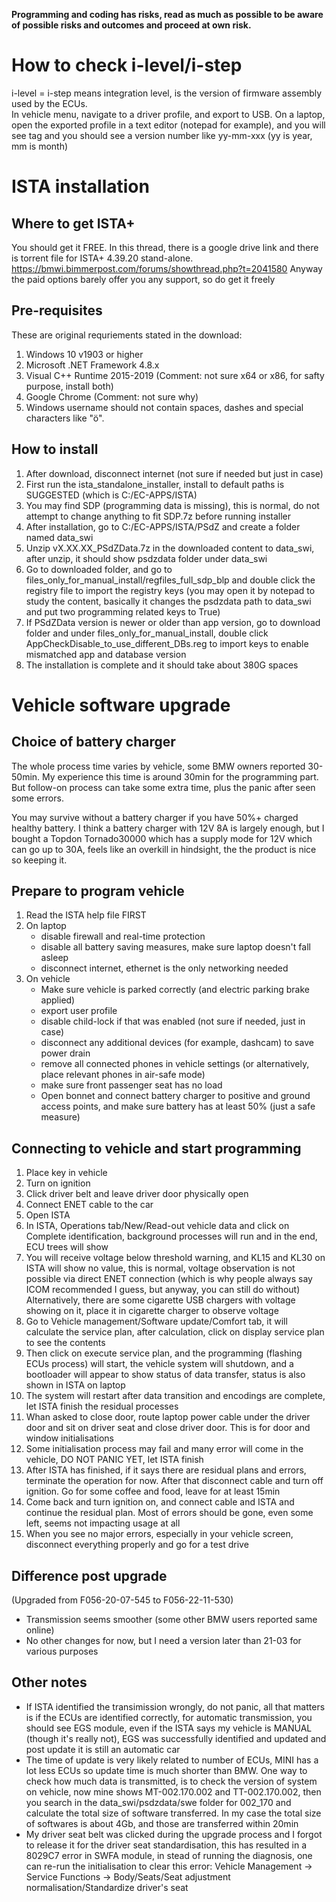**Programming and coding has risks, read as much as possible to be aware of possible risks and outcomes and proceed at own risk.**  



# How to check i-level/i-step
i-level = i-step means integration level, is the version of firmware assembly used by the ECUs.  
In vehicle menu, navigate to a driver profile, and export to USB. On a laptop, open the exported profile in a text editor (notepad for example), and you will see <i-Step> tag and you should see a version number like yy-mm-xxx (yy is year, mm is month)

# ISTA installation
## Where to get ISTA+
You should get it FREE. In this thread, there is a google drive link and there is torrent file for ISTA+ 4.39.20 stand-alone.
https://bmwi.bimmerpost.com/forums/showthread.php?t=2041580
Anyway the paid options barely offer you any support, so do get it freely

## Pre-requisites
These are original requriements stated in the download:
1. Windows 10 v1903 or higher
2. Microsoft .NET Framework 4.8.x
3. Visual C++ Runtime 2015-2019 (Comment: not sure x64 or x86, for safty purpose, install both)
4. Google Chrome (Comment: not sure why)
5. Windows username should not contain spaces, dashes and special characters like "ö".

## How to install
1. After download, disconnect internet (not sure if needed but just in case)
2. First run the ista_standalone_installer, install to default paths is SUGGESTED (which is C:/EC-APPS/ISTA)
3. You may find SDP (programming data is missing), this is normal, do not attempt to change anything to fit SDP.7z before running installer
4. After installation, go to C:/EC-APPS/ISTA/PSdZ and create a folder named data_swi
5. Unzip vX.XX.XX_PSdZData.7z in the downloaded content to data_swi, after unzip, it should show psdzdata folder under data_swi
6. Go to downloaded folder, and go to files_only_for_manual_install/regfiles_full_sdp_blp and double click the registry file to import the registry keys (you may open it by notepad to study the content, basically it changes the psdzdata path to data_swi and put two programming related keys to True)
7. If PSdZData version is newer or older than app version, go to download folder and under files_only_for_manual_install, double click AppCheckDisable_to_use_different_DBs.reg to import keys to enable mismatched app and database version
8. The installation is complete and it should take about 380G spaces

# Vehicle software upgrade
## Choice of battery charger
The whole process time varies by vehicle, some BMW owners reported 30-50min. My experience this time is around 30min for the programming part. But follow-on process can take some extra time, plus the panic after seen some errors. 

You may survive without a battery charger if you have 50%+ charged healthy battery. I think a battery charger with 12V 8A is largely enough, but I bought a Topdon Tornado30000 which has a supply mode for 12V which can go up to 30A, feels like an overkill in hindsight, the the product is nice so keeping it.

## Prepare to program vehicle
1. Read the ISTA help file FIRST
2. On laptop
   - disable firewall and real-time protection
   - disable all battery saving measures, make sure laptop doesn't fall asleep
   - disconnect internet, ethernet is the only networking needed
3. On vehicle
   - Make sure vehicle is parked correctly (and electric parking brake applied)
   - export user profile
   - disable child-lock if that was enabled (not sure if needed, just in case)
   - disconnect any additional devices (for example, dashcam) to save power drain
   - remove all connected phones in vehicle settings (or alternatively, place relevant phones in air-safe mode)
   - make sure front passenger seat has no load
   - Open bonnet and connect battery charger to positive and ground access points, and make sure battery has at least 50% (just a safe measure)

## Connecting to vehicle and start programming
1. Place key in vehicle
2. Turn on ignition
3. Click driver belt and leave driver door physically open
4. Connect ENET cable to the car
5. Open ISTA
6. In ISTA, Operations tab/New/Read-out vehicle data and click on Complete identification, background processes will run and in the end, ECU trees will show
7. You will receive voltage below threshold warning, and KL15 and KL30 on ISTA will show no value, this is normal, voltage observation is not possible via direct ENET connection (which is why people always say ICOM recommended I guess, but anyway, you can still do without) Alternatively, there are some cigarette USB chargers with voltage showing on it, place it in cigarette charger to observe voltage
8. Go to Vehicle management/Software update/Comfort tab, it will calculate the service plan, after calculation, click on display service plan to see the contents
9. Then click on execute service plan, and the programming (flashing ECUs process) will start, the vehicle system will shutdown, and a bootloader will appear to show status of data transfer, status is also shown in ISTA on laptop
10. The system will restart after data transition and encodings are complete, let ISTA finish the residual processes
11. Whan asked to close door, route laptop power cable under the driver door and sit on driver seat and close driver door. This is for door and window initialisations
12. Some initialisation process may fail and many error will come in the vehicle, DO NOT PANIC YET, let ISTA finish
13. After ISTA has finished, if it says there are residual plans and errors, terminate the operation for now. After that disconnect cable and turn off ignition. Go for some coffee and food, leave for at least 15min
14. Come back and turn ignition on, and connect cable and ISTA and continue the residual plan. Most of errors should be gone, even some left, seems not impacting usage at all
15. When you see no major errors, especially in your vehicle screen, disconnect everything properly and go for a test drive

## Difference post upgrade
(Upgraded from F056-20-07-545 to F056-22-11-530)
- Transmission seems smoother (some other BMW users reported same online)
- No other changes for now, but I need a version later than 21-03 for various purposes

## Other notes
- If ISTA identified the transimission wrongly, do not panic, all that matters is if the ECUs are identified correctly, for automatic transmission, you should see EGS module, even if the ISTA says my vehicle is MANUAL (though it's really not), EGS was successfully identified and updated and post update it is still an automatic car
- The time of update is very likely related to number of ECUs, MINI has a lot less ECUs so update time is much shorter than BMW. One way to check how much data is transmitted, is to check the version of system on vehicle, now mine shows MT-002.170.002 and TT-002.170.002, then you search in the data_swi/psdzdata/swe folder for 002_170 and calculate the total size of software transferred. In my case the total size of softwares is about 4Gb, and those are transferred within 20min
- My driver seat belt was clicked during the upgrade process and I forgot to release it for the driver seat standardisation, this has resulted in a 8029C7 error in SWFA module, in stead of running the diagnosis, one can re-run the initialisation to clear this error: Vehicle Management -> Service Functions -> Body/Seats/Seat adjustment normalisation/Standardize driver's seat
